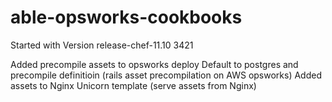 # able-opsworks-cookbooks
Started with Version release-chef-11.10 3421

Added precompile assets to opsworks deploy 
Default to postgres and precompile definitioin (rails asset precompilation on AWS opsworks)
Added assets to Nginx Unicorn template (serve assets from Nginx)

